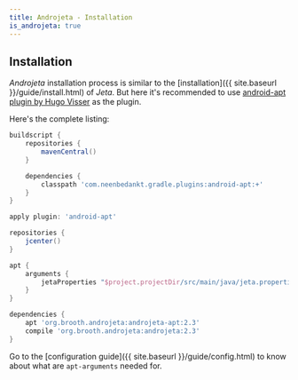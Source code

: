 ```yaml
---
title: Androjeta - Installation
is_androjeta: true
---
```


<div class="page-header">
    <h2>Installation</h2>
</div>


*Androjeta* installation process is similar to the [installation]({{ site.baseurl }}/guide/install.html) of *Jeta*. But here it's recommended to use [android-apt plugin by Hugo Visser](https://bitbucket.org/hvisser/android-apt) as the plugin.

Here's the complete listing:

```groovy
buildscript {
    repositories {
        mavenCentral()
    }

    dependencies {
        classpath 'com.neenbedankt.gradle.plugins:android-apt:+'
    }
}

apply plugin: 'android-apt'

repositories {
    jcenter()
}

apt {
    arguments {
        jetaProperties "$project.projectDir/src/main/java/jeta.properties"
    }
}

dependencies {
    apt 'org.brooth.androjeta:androjeta-apt:2.3'
    compile 'org.brooth.androjeta:androjeta:2.3'
}
```

Go to the [configuration guide]({{ site.baseurl }}/guide/config.html) to know about what are `apt-arguments` needed for.

